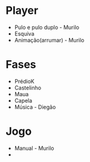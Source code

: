 # Player
- Pulo e pulo duplo - Murilo
- Esquiva
- Animação(arrumar) - Murilo

# Fases
- PrédioK
- Castelinho
- Maua
- Capela
- Música - Diegão

# Jogo
- Manual - Murilo
- 
